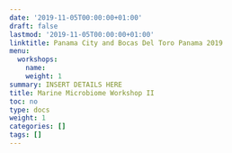 ```yaml
---
date: '2019-11-05T00:00:00+01:00'
draft: false
lastmod: '2019-11-05T00:00:00+01:00'
linktitle: Panama City and Bocas Del Toro Panama 2019
menu:
  workshops:
    name:
    weight: 1
summary: INSERT DETAILS HERE
title: Marine Microbiome Workshop II
toc: no
type: docs
weight: 1
categories: []
tags: []
---
```

